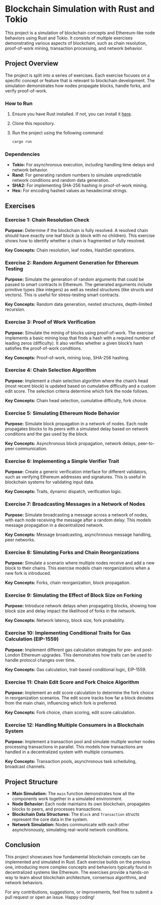 # Blockchain Simulation with Rust and Tokio

This project is a simulation of blockchain concepts and Ethereum-like node behaviors using Rust and Tokio. It consists of multiple exercises demonstrating various aspects of blockchain, such as chain resolution, proof-of-work mining, transaction processing, and network behavior.

## Project Overview

The project is split into a series of exercises. Each exercise focuses on a specific concept or feature that is relevant to blockchain development. The simulation demonstrates how nodes propagate blocks, handle forks, and verify proof-of-work.

### How to Run

1. Ensure you have Rust installed. If not, you can install it [here](https://rustup.rs/).
2. Clone this repository.
3. Run the project using the following command:

   ```bash
   cargo run
   ```

### Dependencies

- **Tokio:** For asynchronous execution, including handling time delays and network behavior.
- **Rand:** For generating random numbers to simulate unpredictable network conditions and random data generation.
- **SHA2:** For implementing SHA-256 hashing in proof-of-work mining.
- **Hex:** For encoding hashed values as hexadecimal strings.

## Exercises

### Exercise 1: Chain Resolution Check

**Purpose:** Determine if the blockchain is fully resolved. A resolved chain should have exactly one leaf block (a block with no children). This exercise shows how to identify whether a chain is fragmented or fully resolved.

**Key Concepts:** Chain resolution, leaf nodes, HashSet operations.

### Exercise 2: Random Argument Generation for Ethereum Testing

**Purpose:** Simulate the generation of random arguments that could be passed to smart contracts in Ethereum. The generated arguments include primitive types (like integers) as well as nested structures (like structs and vectors). This is useful for stress-testing smart contracts.

**Key Concepts:** Random data generation, nested structures, depth-limited recursion.

### Exercise 3: Proof of Work Verification

**Purpose:** Simulate the mining of blocks using proof-of-work. The exercise implements a basic mining loop that finds a hash with a required number of leading zeros (difficulty). It also verifies whether a given block’s hash satisfies the proof-of-work conditions.

**Key Concepts:** Proof-of-work, mining loop, SHA-256 hashing.

### Exercise 4: Chain Selection Algorithm

**Purpose:** Implement a chain selection algorithm where the chain’s head (most recent block) is updated based on cumulative difficulty and a custom edit score. The selection criteria determine which fork the node follows.

**Key Concepts:** Chain head selection, cumulative difficulty, fork choice.

### Exercise 5: Simulating Ethereum Node Behavior

**Purpose:** Simulate block propagation in a network of nodes. Each node propagates blocks to its peers with a simulated delay based on network conditions and the gas used by the block.

**Key Concepts:** Asynchronous block propagation, network delays, peer-to-peer communication.

### Exercise 6: Implementing a Simple Verifier Trait

**Purpose:** Create a generic verification interface for different validators, such as verifying Ethereum addresses and signatures. This is useful in blockchain systems for validating input data.

**Key Concepts:** Traits, dynamic dispatch, verification logic.

### Exercise 7: Broadcasting Messages in a Network of Nodes

**Purpose:** Simulate broadcasting a message across a network of nodes, with each node receiving the message after a random delay. This models message propagation in a decentralized network.

**Key Concepts:** Message broadcasting, asynchronous message handling, peer networks.

### Exercise 8: Simulating Forks and Chain Reorganizations

**Purpose:** Simulate a scenario where multiple nodes receive and add a new block to their chains. This exercise models chain reorganizations when a new fork is introduced.

**Key Concepts:** Forks, chain reorganization, block propagation.

### Exercise 9: Simulating the Effect of Block Size on Forking

**Purpose:** Introduce network delays when propagating blocks, showing how block size and delay impact the likelihood of forks in the network.

**Key Concepts:** Network latency, block size, fork probability.

### Exercise 10: Implementing Conditional Traits for Gas Calculation (EIP-1559)

**Purpose:** Implement different gas calculation strategies for pre- and post-London Ethereum upgrades. This demonstrates how traits can be used to handle protocol changes over time.

**Key Concepts:** Gas calculation, trait-based conditional logic, EIP-1559.

### Exercise 11: Chain Edit Score and Fork Choice Algorithm

**Purpose:** Implement an edit score calculation to determine the fork choice in reorganization scenarios. The edit score tracks how far a block deviates from the main chain, influencing which fork is preferred.

**Key Concepts:** Fork choice, chain scoring, edit score calculation.

### Exercise 12: Handling Multiple Consumers in a Blockchain System

**Purpose:** Implement a transaction pool and simulate multiple worker nodes processing transactions in parallel. This models how transactions are handled in a decentralized system with multiple consumers.

**Key Concepts:** Transaction pools, asynchronous task scheduling, broadcast channels.

## Project Structure

- **Main Simulation:** The `main` function demonstrates how all the components work together in a simulated environment.
- **Node Behavior:** Each node maintains its own blockchain, propagates blocks to peers, and processes transactions.
- **Blockchain Data Structures:** The `Block` and `Transaction` structs represent the core data in the system.
- **Network Simulation:** Nodes communicate with each other asynchronously, simulating real-world network conditions.

## Conclusion

This project showcases how fundamental blockchain concepts can be implemented and simulated in Rust. Each exercise builds on the previous one, introducing more complex concepts and behaviors typically found in decentralized systems like Ethereum. The exercises provide a hands-on way to learn about blockchain architecture, consensus algorithms, and network behaviors.

For any contributions, suggestions, or improvements, feel free to submit a pull request or open an issue. Happy coding!

